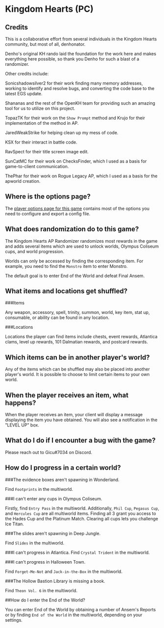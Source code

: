 # Kingdom Hearts (PC)

## Credits
This is a collaborative effort from several individuals in the Kingdom Hearts community, but most of all, denhonator.

Denho's original KH rando laid the foundation for the work here and makes everything here possible, so thank you Denho for such a blast of a randomizer.

Other credits include:

Sonicshadowsilver2 for their work finding many memory addresses, working to identify and resolve bugs, and converting the code base to the latest EGS update.

Shananas and the rest of the OpenKH team for providing such an amazing tool for us to utilize on this project.

TopazTK for their work on the `Show Prompt` method and Krujo for their implementation of the method in AP.

JaredWeakStrike for helping clean up my mess of code.

KSX for their interact in battle code.

RavSpect for their title screen image edit.

SunCatMC for their work on ChecksFinder, which I used as a basis for game-to-client communication.

ThePhar for their work on Rogue Legacy AP, which I used as a basis for the apworld creation.

## Where is the options page?

The [player options page for this game](../player-options) contains most of the options you need to 
configure and export a config file.

## What does randomization do to this game?

The Kingdom Hearts AP Randomizer randomizes most rewards in the game and adds several items which are used to unlock worlds, Olympus Coliseum cups, and world progression.

Worlds can only be accessed by finding the corresponding item.  For example, you need to find the `Monstro` item to enter Monstro.

The default goal is to enter End of the World and defeat Final Ansem.

## What items and locations get shuffled?

###Items

Any weapon, accessory, spell, trinity, summon, world, key item, stat up, consumable, or ability can be found in any location.

###Locations

Locations the player can find items include chests, event rewards, Atlantica clams, level up rewards, 101 Dalmatian rewards, and postcard rewards.

## Which items can be in another player's world?

Any of the items which can be shuffled may also be placed into another player's world. It is possible to choose to limit
certain items to your own world.
## When the player receives an item, what happens?

When the player receives an item, your client will display a message displaying the item you have obtained.  You will also see a notification in the "LEVEL UP" box.

## What do I do if I encounter a bug with the game?

Please reach out to Gicu#7034 on Discord.

## How do I progress in a certain world?

###The evidence boxes aren't spawning in Wonderland.

Find `Footprints` in the multiworld.

###I can't enter any cups in Olympus Coliseum.

Firstly, find `Entry Pass` in the multiworld.  Additionally, `Phil Cup`, `Pegasus Cup`, and `Hercules Cup` are all multiworld items.  Finding all 3 grant you access to the Hades Cup and the Platinum Match.  Clearing all cups lets you challenge Ice Titan.

###The slides aren't spawning in Deep Jungle.

Find `Slides` in the multiworld.

###I can't progress in Atlantica.
Find `Crystal Trident` in the multiworld.

###I can't progress in Halloween Town.

Find `Forget-Me-Not` and `Jack-in-the-Box` in the multiworld.

###The Hollow Bastion Library is missing a book.

Find `Theon Vol. 6` in the multiworld.

##How do I enter the End of the World?

You can enter End of the World by obtaining a number of Ansem's Reports or by finding `End of the World` in the multiworld, depending on your settings.